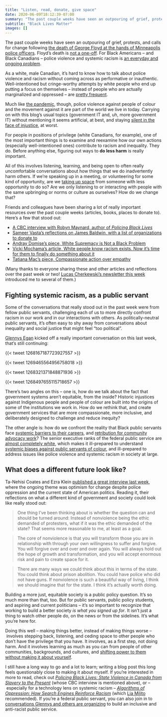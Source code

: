 ```yaml
---
title: "Listen, read, donate, give space"
date: 2020-06-09T18:12:39-07:00
summary: "The past couple weeks have seen an outpouring of grief, protests, and calls for change following the death of George Floyd at the hands of Minneapolis police officers. Floyd’s death is not a one-off. For Black Americans – and Black Canadians – police violence and systemic racism is an everyday and ongoing problem. Learning how to recognize and confront racism in our own actions, our everyday lives, and in our work as public servants, is incredibly important."
subtitle: "Black Lives Matter"
images: []
---
```


The past couple weeks have seen an outpouring of grief, protests, and calls for change following [the death of George Floyd at the hands of Minneapolis police officers](https://www.newyorker.com/news/daily-comment/the-death-of-george-floyd-in-context). Floyd’s death is [not a one-off](http://activehistory.ca/2020/06/12-black-scholars-on-the-black-lives-matter-movement-and-canada/). For Black Americans – and Black Canadians – police violence and systemic racism is [an everyday and ongoing problem](https://www.youtube.com/watch?v=IIkOG2vtE1g).

As a white, male Canadian, it’s hard to know how to talk about police violence and racism without coming across as performative or inauthentic. Well-intentioned but cringe-worthy attempts by white people who end up putting a focus on themselves – instead of people who are actually marginalized and oppressed – are [pretty frequent](https://twitter.com/asad_ch/status/1270073252854013955). 

Much like [the pandemic](/2020/03/25/look-out-for-one-another/), though, police violence against people of colour and the movement against it are part of the world we live in today. Carrying on with this blog’s usual topics (government IT and, uh, more government IT) without mentioning it seems artificial, at best, and staying [silent in the face of injustice](https://en.wikiquote.org/wiki/Desmond_Tutu#Quotes), at worst. 

For people in positions of privilege (white Canadians, for example), one of the most important things is to examine and reexamine how our own actions (especially well-intentioned ones) contribute to racism and inequality. They do. Before anything else, figuring out ways to **do less harm** is really important. 

All of this involves listening, learning, and being open to often really uncomfortable conversations about how things that we do inadvertently harm others. If we’re speaking up in a meeting, or volunteering for some kind of opportunity, are we [taking up space](https://tatianamac.com/posts/white-guyde) from someone with less opportunity to do so? Are we only listening to or interacting with people with the same upbringing or norms or culture as ourselves? How do we change that?

Friends and colleagues have been sharing a lot of really important resources over the past couple weeks (articles, books, places to donate to). Here’s a few that stood out:

*   [A CBC interview with Robyn Maynard, author of _Policing Black Lives_](https://www.youtube.com/watch?v=iL9oqSoctAo)
*   [Sameer Vasta’s reflections on James Baldwin, with a list of organizations to donate to](https://www.inthemargins.ca/james-baldwin)
*   [Andray Domise’s piece, White Supremacy is Not a Black Problem](https://hazlitt.net/feature/white-supremacy-not-black-problem)
*   [Vicki Mochama’s article, White people know racism exists. Now it’s time for them to finally do something about it](https://www.theglobeandmail.com/opinion/article-white-people-know-racism-exists-now-its-time-for-them-to-finally-do/)
*   [Tatiana Mac’s piece, Compassionate action over empathy](https://tatianamac.com/posts/mistakes/)

(Many thanks to everyone sharing these and other articles and reflections over the past week or two! [Lucas Cherkewski’s newsletter this week](https://buttondown.email/lchski/archive/hit-and-miss-144-what-to-say/) introduced me to several of them.)

## Fighting systemic racism, as a public servant

Some of the conversations that really stood out in the past week were from fellow public servants, challenging each of us to more directly confront racism in our work and in our interactions with others. As politically-neutral public servants, it’s often easy to shy away from conversations about inequality and social justice that might feel “too political”. 

[Glennys Egan](https://twitter.com/gleegz) kicked off a really important conversation on this last week, that’s still continuing:

{{< tweet 1268167187723927557 >}}

{{< tweet 1269465564956758018 >}}

{{< tweet 1268321371848871936 >}}

{{< tweet 1268497655115718657 >}}

There’s two angles on this – one is, how do we talk about the fact that government systems aren’t equitable, from the inside? Historic injustices against Indigenous people and people of colour are built into the origins of some of the institutions we work in. How do we rethink that, and create government services that are more compassionate, more inclusive, and deliberately designed to challenge and reduce inequity?

The other angle is: how do we confront the reality that Black public servants face [systemic barriers to their careers](https://toronto.citynews.ca/2019/06/24/celina-caesar-chavannes-says-black-civil-servants-passed-over-for-promotions/), and [retribution for community advocacy work](https://www.cbc.ca/news/canada/british-columbia/vancouver-woman-quit-anti-racism-job-1.5396287)? The senior executive ranks of the federal public service are [almost completely white](https://twitter.com/supergovernance/status/1270331331768127490), which makes it ill-prepared to understand [systemic biases against public servants of colour](https://nationalpost.com/pmn/news-pmn/canada-news-pmn/government-urged-to-increase-diversity-at-top-of-federal-public-service), and ill-prepared to address issues like police violence and systemic racism in society at large. 

## What does a different future look like?

Ta-Nehisi Coates and Ezra Klein [published a great interview last week](https://www.vox.com/2020/6/5/21279530/ta-nehisi-coates-ezra-klein-show-george-floyd-police-brutality-trump-biden), where the ongoing theme was optimism for change despite police oppression and the current state of American politics. Reading it, their reflections on what a different kind of government and society could look like really stood out: 

> One thing I’ve been thinking about is whether the question can and should be turned around: Instead of nonviolence being the ethic demanded of protesters, what if it was the ethic demanded of the state? That seems more reasonable to me, at least as a goal.

> The core of nonviolence is that you will transform those you are in relationship with through your own willingness to suffer and forgive. You will forgive over and over and over again. You will always hold out the hope of growth and transformation, and you will accept enormous risk and pain to create space for it.

> There are many ways we could think about this in terms of the state. You could think about prison abolition. You could have police who did not have guns. If nonviolence is such a beautiful way of living, I think we should imagine that for the state. I think it’s actually worth doing.

Building a more just, equitable society is a public policy question. It’s so much more than that, too. But for public servants, public policy students, and aspiring and current politicians – it’s so important to recognize that working to build a better society _is_ _what you signed up for_. It isn’t just a thing to watch other people do, on the news or from the sidelines. It’s what you’re here for. 

Doing this well – making things better, instead of making things worse – involves stepping back, listening, and ceding space to other people who don’t have the privilege that you have. It involves, as a first step, not doing harm. And it involves learning as much as you can from people of other communities, backgrounds, and cultures, and [shifting power to them](https://twitter.com/cydharrell/status/1270397090032541698) [without making it about yourself](https://everydayfeminism.com/2016/02/white-people-emotions-tears/). 

I still have a long way to go and a lot to learn; writing a blog post this long feels questionably close to making it about myself. If you’re interested in more to read, check out _[Policing Black Lives: State Violence in Canada from Slavery to the Present](https://fernwoodpublishing.ca/book/policing-black-lives)_ (whose CBC interview is mentioned above), or – especially for a technology lens on systemic racism – _[Algorithms of Oppression: How Search Engines Reinforce Racism](https://nyupress.org/9781479837243/algorithms-of-oppression/)_ (which [Lia Milito](https://twitter.com/liabadia) recommended). If you’re a federal public servant, you can also join in to [conversations Glennys and others are organizing](https://twitter.com/gleegz/status/1270806918827847683) to build an inclusive and anti-racist public service.
